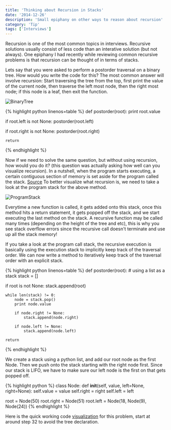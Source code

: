 ```yaml
---
title: 'Thinking about Recursion in Stacks'
date: '2014-12-26'
description: 'Small epiphany on other ways to reason about recursion'
category: 'Tip'
tags: ['Interviews']
---
```


Recursion is one of the most common topics in interviews. Recursive solutions usually consist of less code than an interative solution (but not always).
One epiphany I had recently while reviewing common recursive problems is that recursion can be thought of in terms of stacks.

Lets say that you were asked to perform a postorder traversal on a binary tree. How would you write the code for this? The most common answer will involve recursion:
Start traversing the tree from the top, first print the value of the current node, then traverse the left most node, then the right most node; if this node is a leaf, then exit the function.

![BinaryTree](https://s3-us-west-2.amazonaws.com/nickma.com/BinaryTree.png)

{% highlight python linenos=table %}
def postorder(root):
print root.value

if root.left is not None:
postorder(root.left)

if root.right is not None:
postorder(root.right)

    return

{% endhighlight %}

Now if we need to solve the same question, but without using recursion, how would you do it? (this question was actually asking how well can you visualize recursion).
In a nutshell, when the program starts executing, a certain contiguous section of memory is set aside for the program called the stack. [Source](http://www.cs.umd.edu/class/sum2003/cmsc311/Notes/Mips/stack.html)
To better visualize what recursion is, we need to take a look at the program stack for the above method.

![ProgramStack](https://s3-us-west-2.amazonaws.com/nickma.com/ExecutionStack.png)

Everytime a new function is called, it gets added onto this stack, once this method hits a return statement, it gets popped off the stack, and we start executing the last method on the stack.
A recursive function may be called many times (depending on the height of the tree and etc), this is why you see stack overflow errors since the recursive call doesn't terminate and use up all the stack memory!

If you take a look at the program call stack, the recursive execution is basically using the execution stack to implicitly keep track of the traversal order.
We can now write a method to iteratively keep track of the traversal order with an explicit stack.

{% highlight python linenos=table %}
def postorder(root): # using a list as a stack
stack = []

if root is not None:
stack.append(root)

    while len(stack) != 0:
        node = stack.pop()
        print node.value

        if node.right != None:
            stack.append(node.right)

        if node.left != None:
            stack.append(node.left)

    return

{% endhighlight %}

We create a stack using a python list, and add our root node as the first Node. Then we push onto the stack starting with the right node first. Since our stack is LIFO, we have to make sure our left node is the first on that gets popped off.

{% highlight python %}
class Node:
def **init**(self, value, left=None, right=None):
self.value = value
self.right = right
self.left = left

root = Node(50)
root.right = Node(51)
root.left = Node(18, Node(9), Node(24))
{% endhighlight %}

Here is the quick working code [visualization](<http://www.pythontutor.com/visualize.html#code=class+Node%3A%0A++++def+__init__(self,+value,+left%3DNone,+right%3DNone)%3A%0A++++++++self.value+%3D+value%0A++++++++self.right+%3D+right%0A++++++++self.left+%3D+left%0A%0Aroot+%3D+Node(50)%0Aroot.right+%3D+Node(51)%0Aroot.left+%3D+Node(18,+Node(9),+Node(24))%0A%0Adef+postorder(root)%3A%0A++++%23+using+a+list+as+a+stack%0A++++stack+%3D+%5B%5D%0A++++%0A++++if+root+is+not+None%3A%0A++++++++stack.append(root)%0A%0A++++while+len(stack)+!%3D+0%3A%0A++++++++node+%3D+stack.pop()%0A++++++++print+node.value%0A++++++++%0A++++++++if+node.right+!%3D+None%3A%0A++++++++++++stack.append(node.right)%0A++++++++%0A++++++++if+node.left+!%3D+None%3A%0A++++++++++++stack.append(node.left)%0A%0A%0A++++return%0A%0Apostorder(root)&mode=display&origin=opt-frontend.js&cumulative=false&heapPrimitives=false&drawParentPointers=false&textReferences=false&showOnlyOutputs=false&py=2&rawInputLstJSON=%5B%5D&curInstr=31>)
for this problem, start at around step 32 to avoid the tree declaration.
